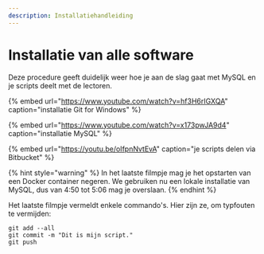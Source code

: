 ```yaml
---
description: Installatiehandleiding
---
```


# Installatie van alle software

Deze procedure geeft duidelijk weer hoe je aan de slag gaat met MySQL en je scripts deelt met de lectoren.

{% embed url="https://www.youtube.com/watch?v=hf3H6rIGXQA" caption="installatie Git for Windows" %}

{% embed url="https://www.youtube.com/watch?v=x173pwJA9d4" caption="installatie MySQL" %}

{% embed url="https://youtu.be/oIfpnNvtEvA" caption="je scripts delen via Bitbucket" %}

{% hint style="warning" %}
In het laatste filmpje mag je het opstarten van een Docker container negeren. We gebruiken nu een lokale installatie van MySQL, dus van 4:50 tot 5:06 mag je overslaan.
{% endhint %}

Het laatste filmpje vermeldt enkele commando's. Hier zijn ze, om typfouten te vermijden:

```text
git add --all
git commit -m "Dit is mijn script."
git push
```

